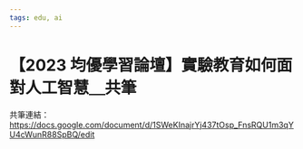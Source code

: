 ```yaml
---
tags: edu, ai
---
```

# 【2023 均優學習論壇】實驗教育如何面對人工智慧＿共筆

共筆連結：https://docs.google.com/document/d/1SWeKInajrYj437tOsp_FnsRQU1m3qYU4cWunR88SpBQ/edit